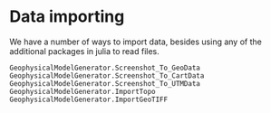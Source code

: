 # Data importing

We have a number of ways to import data, besides using any of the additional packages in julia to read files.

```@docs
GeophysicalModelGenerator.Screenshot_To_GeoData
GeophysicalModelGenerator.Screenshot_To_CartData
GeophysicalModelGenerator.Screenshot_To_UTMData
GeophysicalModelGenerator.ImportTopo
GeophysicalModelGenerator.ImportGeoTIFF
```
